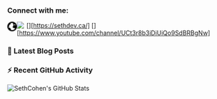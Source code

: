 ### Connect with me:

[<img align="left" width="22px" src="https://raw.githubusercontent.com/iconic/open-iconic/master/svg/globe.svg" />][https://sethdev.ca/]
[<img align="left" width="22px" src="https://cdn.jsdelivr.net/npm/simple-icons@v3/icons/youtube.svg" />][https://www.youtube.com/channel/UCt3r8b3iDiUiQo9SdBRBgNw]

### 📕 Latest Blog Posts

<!-- BLOG-POST-LIST:START -->
<!-- BLOG-POST-LIST:END -->

### :zap: Recent GitHub Activity
<img align="left" alt="SethCohen's GitHub Stats" src="https://github-readme-stats.vercel.app/api?username=SethCohen&show_icons=true&hide_border=true" />


